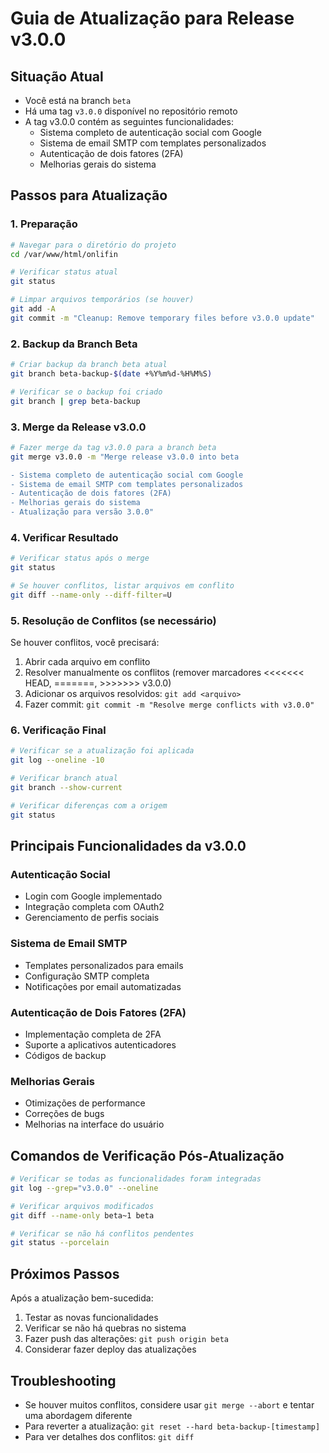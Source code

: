# Guia de Atualização para Release v3.0.0

## Situação Atual
- Você está na branch `beta` 
- Há uma tag `v3.0.0` disponível no repositório remoto
- A tag v3.0.0 contém as seguintes funcionalidades:
  - Sistema completo de autenticação social com Google
  - Sistema de email SMTP com templates personalizados
  - Autenticação de dois fatores (2FA)
  - Melhorias gerais do sistema

## Passos para Atualização

### 1. Preparação
```bash
# Navegar para o diretório do projeto
cd /var/www/html/onlifin

# Verificar status atual
git status

# Limpar arquivos temporários (se houver)
git add -A
git commit -m "Cleanup: Remove temporary files before v3.0.0 update"
```

### 2. Backup da Branch Beta
```bash
# Criar backup da branch beta atual
git branch beta-backup-$(date +%Y%m%d-%H%M%S)

# Verificar se o backup foi criado
git branch | grep beta-backup
```

### 3. Merge da Release v3.0.0
```bash
# Fazer merge da tag v3.0.0 para a branch beta
git merge v3.0.0 -m "Merge release v3.0.0 into beta

- Sistema completo de autenticação social com Google
- Sistema de email SMTP com templates personalizados  
- Autenticação de dois fatores (2FA)
- Melhorias gerais do sistema
- Atualização para versão 3.0.0"
```

### 4. Verificar Resultado
```bash
# Verificar status após o merge
git status

# Se houver conflitos, listar arquivos em conflito
git diff --name-only --diff-filter=U
```

### 5. Resolução de Conflitos (se necessário)
Se houver conflitos, você precisará:
1. Abrir cada arquivo em conflito
2. Resolver manualmente os conflitos (remover marcadores <<<<<<< HEAD, =======, >>>>>>> v3.0.0)
3. Adicionar os arquivos resolvidos: `git add <arquivo>`
4. Fazer commit: `git commit -m "Resolve merge conflicts with v3.0.0"`

### 6. Verificação Final
```bash
# Verificar se a atualização foi aplicada
git log --oneline -10

# Verificar branch atual
git branch --show-current

# Verificar diferenças com a origem
git status
```

## Principais Funcionalidades da v3.0.0

### Autenticação Social
- Login com Google implementado
- Integração completa com OAuth2
- Gerenciamento de perfis sociais

### Sistema de Email SMTP
- Templates personalizados para emails
- Configuração SMTP completa
- Notificações por email automatizadas

### Autenticação de Dois Fatores (2FA)
- Implementação completa de 2FA
- Suporte a aplicativos autenticadores
- Códigos de backup

### Melhorias Gerais
- Otimizações de performance
- Correções de bugs
- Melhorias na interface do usuário

## Comandos de Verificação Pós-Atualização

```bash
# Verificar se todas as funcionalidades foram integradas
git log --grep="v3.0.0" --oneline

# Verificar arquivos modificados
git diff --name-only beta~1 beta

# Verificar se não há conflitos pendentes
git status --porcelain
```

## Próximos Passos
Após a atualização bem-sucedida:
1. Testar as novas funcionalidades
2. Verificar se não há quebras no sistema
3. Fazer push das alterações: `git push origin beta`
4. Considerar fazer deploy das atualizações

## Troubleshooting
- Se houver muitos conflitos, considere usar `git merge --abort` e tentar uma abordagem diferente
- Para reverter a atualização: `git reset --hard beta-backup-[timestamp]`
- Para ver detalhes dos conflitos: `git diff` 